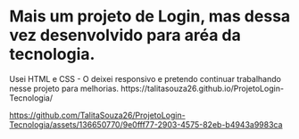 <h1>Mais um projeto de Login, mas dessa vez desenvolvido para aréa da tecnologia.</h1>
Usei HTML e CSS - O deixei responsivo e pretendo continuar trabalhando nesse projeto para melhorias.
https://talitasouza26.github.io/ProjetoLogin-Tecnologia/

https://github.com/TalitaSouza26/ProjetoLogin-Tecnologia/assets/136650770/9e0fff77-2903-4575-82eb-b4943a9983ca


